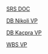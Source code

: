 [SRS DOC](https://zutedupl-my.sharepoint.com/:w:/g/personal/ol49355_zut_edu_pl/Ea4F1TLz9clHr75iqPiDn-IBLr2vXSMDIPfM5ywOP7Tc4Q?e=kZXIm1)

[DB Nikoli VP](https://online.visual-paradigm.com/share.jsp?id=323231313636372d31)

[DB Kacpra VP](https://online.visual-paradigm.com/share.jsp?id=323231313536372d31)

[WBS VP](https://online.visual-paradigm.com/share.jsp?id=323138393538322d34)
